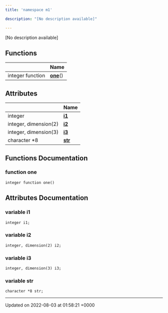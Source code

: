 ```yaml
---
title: 'namespace m1'

description: "[No description available]"

---
```







[No description available]

## Functions

|                | Name           |
| -------------- | -------------- |
| integer function | **[one](/documentation/code/main/namespaces/namespacem1/#function-one)**() |

## Attributes

|                | Name           |
| -------------- | -------------- |
| integer | **[i1](/documentation/code/main/namespaces/namespacem1/#variable-i1)**  |
| integer, dimension(2) | **[i2](/documentation/code/main/namespaces/namespacem1/#variable-i2)**  |
| integer, dimension(3) | **[i3](/documentation/code/main/namespaces/namespacem1/#variable-i3)**  |
| character *8 | **[str](/documentation/code/main/namespaces/namespacem1/#variable-str)**  |


## Functions Documentation

### function one

```
integer function one()
```



## Attributes Documentation

### variable i1

```
integer i1;
```


### variable i2

```
integer, dimension(2) i2;
```


### variable i3

```
integer, dimension(3) i3;
```


### variable str

```
character *8 str;
```





-------------------------------

Updated on 2022-08-03 at 01:58:21 +0000